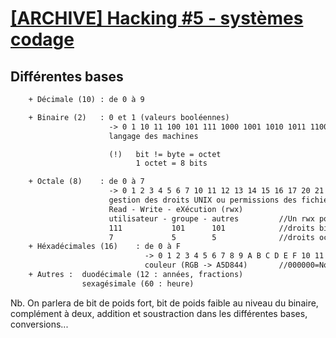 # [[ARCHIVE] Hacking #5 - systèmes codage](https://www.youtube.com/watch?v=Ant1vqXVVYM&list=PLrSOXFDHBtfG0Fb0g--43a0b47e9hrwlB&index=12)

## Différentes bases
```txt
    + Décimale (10) : de 0 à 9

    + Binaire (2)   : 0 et 1 (valeurs booléennes)
                      -> 0 1 10 11 100 101 111 1000 1001 1010 1011 1100 1110 1111
                      langage des machines

                      (!)   bit != byte = octet
                            1 octet = 8 bits

    + Octale (8)    : de 0 à 7
                      -> 0 1 2 3 4 5 6 7 10 11 12 13 14 15 16 17 20 21 22...
                      gestion des droits UNIX ou permissions des fichiers (rwx - 755, 644, 700, 777)
                      Read - Write - eXécution (rwx)
                      utilisateur - groupe - autres         //Un rwx pour chacun
                      111           101      101            //droits binaires
                      7             5        5              //droits octales
    + Héxadécimales (16)    : de 0 à F
                              -> 0 1 2 3 4 5 6 7 8 9 A B C D E F 10 11 12...
                              couleur (RGB -> A5D844)       //000000=Noir, FFFFFF=blanc, FF0000=rouge
    + Autres :  duodécimale (12 : années, fractions)
                sexagésimale (60 : heure)
```

Nb. On parlera de bit de poids fort, bit de poids faible au niveau du binaire, complément à deux, addition et soustraction dans les différentes bases, conversions...